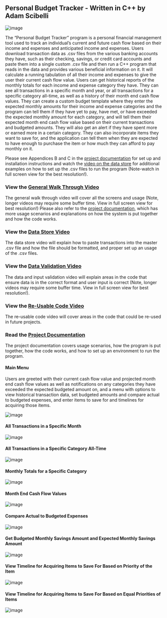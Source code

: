 ## Personal Budget Tracker - Written in C++ by Adam Scibelli

![image](https://drive.google.com/file/d/1TyMmw-58nGDL1VwEFGlO7Y-aeQm_sXu4/view?usp=drive_link)

The “Personal Budget Tracker” program is a personal financial management tool used to track an individual’s current and future cash flow based on their income and expenses and anticipated income and expenses. Users download transaction data as .csv files from the various banking accounts they have, such as their checking, savings, or credit card accounts and paste them into a single custom .csv file and then run a C++ program that reads in the data and provides various beneficial information on it.  It will calculate a running tabulation of all their income and expenses to give the user their current cash flow value.  Users can get historical reports of the monthly totals for each income and expense category they have.  They can see all transactions in a specific month and year, or all transactions for a specific category all-time, as well as a history of their month end cash flow values.  They can create a custom budget template where they enter the expected monthly amounts for their income and expense categories and the program can tell them if they have yet to pay, have met, or have exceeded the expected monthly amount for each category, and will tell them their expected month end cash flow value based on their current transactions and budgeted amounts.  They will also get an alert if they have spent more or earned more in a certain category.  They can also incorporate items they want to save for, and the application can tell them when they are expected to have enough to purchase the item or how much they can afford to pay monthly on it.

Please see Appendices B and C in the [project documentation](https://docs.google.com/document/d/1S-cf_ue1COExs7yJHwRO4eYTnbxouRKp/edit?usp=sharing&ouid=103709849516774408121&rtpof=true&sd=true) for set up and installation instructions and watch the [video on the data store](https://drive.google.com/file/d/1760KKbHCVGLB1xTt6u1suUfPCyo_FLYK/view?usp=sharing) for additional examples on how to set up the .csv files to run the program (Note-watch in full screen view for the best resolution!). 

### View the [General Walk Through Video](https://drive.google.com/file/d/1YFEUeVaL9SEk1pVSkKJUuEh52O64A9er/view?usp=sharing)

The general walk through video will cover all the screens and usage (Note, longer videos may require some buffer time. View in full screen view for best resolution!) Please also refer to the [project documentation](https://docs.google.com/document/d/1S-cf_ue1COExs7yJHwRO4eYTnbxouRKp/edit?usp=sharing&ouid=103709849516774408121&rtpof=true&sd=true.), which has more usage scenarios and explanations on how the system is put together and how the code works.

### View the [Data Store Video](https://drive.google.com/file/d/1760KKbHCVGLB1xTt6u1suUfPCyo_FLYK/view?usp=sharing)

The data store video will explain how to paste transactions into the master .csv file and how the file should be formatted, and proper set up an usage of the .csv files.

### View the [Data Validation Video](https://drive.google.com/file/d/1_77ghr0FmRnYmrQEQcrAFC9PkeUBYblx/view)

The data and input validation video will explain areas in the code that ensure data is in the correct format and user input is correct (Note, longer videos may require some buffer time. View in full screen view for best resolution!).

### View the [Re-Usable Code Video](https://drive.google.com/file/d/1Eoo11_O7FZjltqMGQm70p_hR0B4OkABd/view?usp=sharing)

The re-usable code video will cover areas in the code that could be re-used in future projects.

### Read the [Project Documentation](https://docs.google.com/document/d/1S-cf_ue1COExs7yJHwRO4eYTnbxouRKp/edit?usp=sharing&ouid=103709849516774408121&rtpof=true&sd=true.)

The project documentation covers usage scenarios, how the program is put together, how the code works, and how to set up an environment to run the program.

#### Main Menu 
Users are greeted with their current cash flow value and projected month end cash flow values as well as notifications on any categories they have exceeded the expected budgeted amount on, and a menu with options to view historical transaction data, set budgeted amounts and compare actual to budgeted expenses, and enter items to save for and timelines for acquiring those items. 


![image](https://user-images.githubusercontent.com/125276001/232310560-5009013d-187e-4b7a-8df1-24a68b1f1c7f.png)

#### All Transactions in a Specific Month

![image](https://user-images.githubusercontent.com/125276001/232310898-095d3912-747b-4776-bf96-8a056d07b257.png)

#### All Transactions in a Specific Category All-Time

![image](https://user-images.githubusercontent.com/125276001/232311429-3263b471-706a-42d4-b637-25b59224fd40.png)

#### Monthly Totals for a Specific Category

![image](https://user-images.githubusercontent.com/125276001/232311621-c1d8f004-3196-4975-b579-b664a7cfb6ec.png)

#### Month End Cash Flow Values

![image](https://user-images.githubusercontent.com/125276001/232311896-36dbff78-f26f-4b1a-b8e5-2655e5c772bf.png)

#### Compare Actual to Budgeted Expenses

![image](https://user-images.githubusercontent.com/125276001/232312125-ffa143cd-4882-469e-a55d-cbcec42c772e.png)

#### Get Budgeted Monthly Savings Amount and Expected Monthly Savings Amount

![image](https://user-images.githubusercontent.com/125276001/232312161-792db297-67ab-47e2-aaa5-d2adb180fcf9.png)

#### View Timeline for Acquiring Items to Save For Based on Priority of the Item

![image](https://user-images.githubusercontent.com/125276001/232312293-d360127c-31f4-4cca-9f7b-ba84aabe9849.png)

#### View Timeline for Acquiring Items to Save For Based on Equal Priorities of Items

![image](https://user-images.githubusercontent.com/125276001/232312311-cdc08dc1-2696-47b2-8f36-3fee0184afdd.png)




